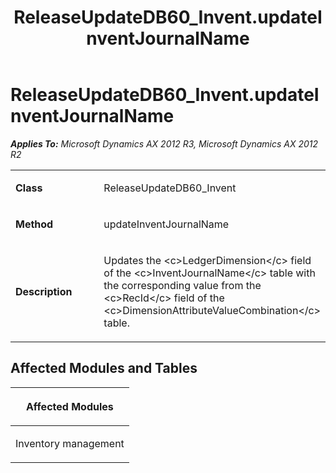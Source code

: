 ﻿---
title: ReleaseUpdateDB60_Invent.updateInventJournalName
TOCTitle: ReleaseUpdateDB60_Invent.updateInventJournalName
ms:assetid: fb6d688f-becb-5b43-e8db-25c899c38da4
ms:mtpsurl: https://msdn.microsoft.com/en-us/library/JJ720122(v=AX.60)
ms:contentKeyID: 49712427
ms.date: 05/18/2015
mtps_version: v=AX.60
---

# ReleaseUpdateDB60\_Invent.updateInventJournalName 


_**Applies To:** Microsoft Dynamics AX 2012 R3, Microsoft Dynamics AX 2012 R2_

<table>
<colgroup>
<col style="width: 50%" />
<col style="width: 50%" />
</colgroup>
<tbody>
<tr class="odd">
<td><p><strong>Class</strong></p></td>
<td><p>ReleaseUpdateDB60_Invent</p></td>
</tr>
<tr class="even">
<td><p><strong>Method</strong></p></td>
<td><p>updateInventJournalName</p></td>
</tr>
<tr class="odd">
<td><p><strong>Description</strong></p></td>
<td><p>Updates the &lt;c&gt;LedgerDimension&lt;/c&gt; field of the &lt;c&gt;InventJournalName&lt;/c&gt; table with the corresponding value from the &lt;c&gt;RecId&lt;/c&gt; field of the &lt;c&gt;DimensionAttributeValueCombination&lt;/c&gt; table.</p></td>
</tr>
</tbody>
</table>


## Affected Modules and Tables

<table>
<colgroup>
<col style="width: 100%" />
</colgroup>
<thead>
<tr class="header">
<th><p>Affected Modules</p></th>
</tr>
</thead>
<tbody>
<tr class="odd">
<td><p>Inventory management</p></td>
</tr>
</tbody>
</table>

  


